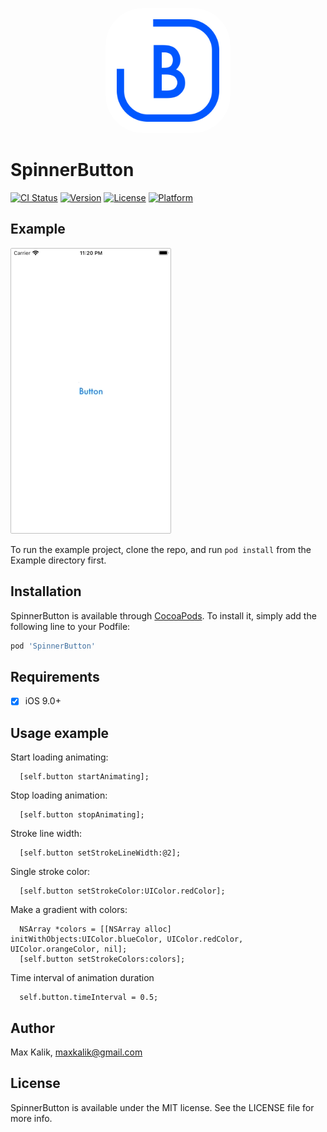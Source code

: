 <p align="center">
<img src="icon.jpg" style="border-radius: 60px" width="200" />
</p>

# SpinnerButton

[![CI Status](https://img.shields.io/travis/maxkalik/SpinnerButton.svg?style=flat)](https://travis-ci.org/maxkalik/SpinnerButton)
[![Version](https://img.shields.io/cocoapods/v/SpinnerButton.svg?style=flat)](https://cocoapods.org/pods/SpinnerButton)
[![License](https://img.shields.io/cocoapods/l/SpinnerButton.svg?style=flat)](https://cocoapods.org/pods/SpinnerButton)
[![Platform](https://img.shields.io/cocoapods/p/SpinnerButton.svg?style=flat)](https://cocoapods.org/pods/SpinnerButton)

## Example

<img src="spinner-button.gif" style="border: 1px solid silver; border-radius: 2px">

To run the example project, clone the repo, and run `pod install` from the Example directory first.

## Installation

SpinnerButton is available through [CocoaPods](https://cocoapods.org). To install
it, simply add the following line to your Podfile:

```ruby
pod 'SpinnerButton'
```

## Requirements

- [x] iOS 9.0+

## Usage example

Start loading animating:
```objc
  [self.button startAnimating];
```

Stop loading animation:
```objc
  [self.button stopAnimating];
```

Stroke line width:
```objc
  [self.button setStrokeLineWidth:@2];
```

Single stroke color:
```objc
  [self.button setStrokeColor:UIColor.redColor];
```

Make a gradient with colors:
```objc
  NSArray *colors = [[NSArray alloc] initWithObjects:UIColor.blueColor, UIColor.redColor, UIColor.orangeColor, nil];
  [self.button setStrokeColors:colors];
```

Time interval of animation duration
```objc
  self.button.timeInterval = 0.5;
```

## Author

Max Kalik, maxkalik@gmail.com

## License

SpinnerButton is available under the MIT license. See the LICENSE file for more info.
